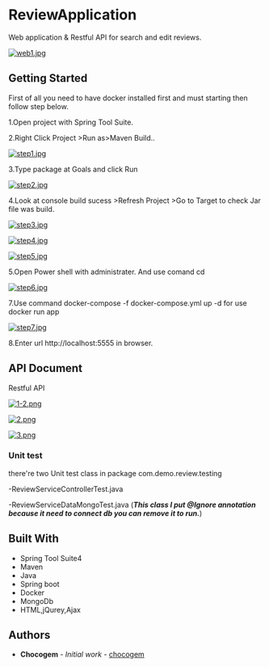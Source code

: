 
# ReviewApplication

Web application & Restful API for search and edit reviews.

[![web1.jpg](https://i.postimg.cc/c4ghnzSM/web1.jpg)](https://postimg.cc/QHDcL0VH)

## Getting Started

First of all you need to have docker installed first and must starting then follow step below.

1.Open project with Spring Tool Suite.


2.Right Click Project >Run as>Maven Build..

[![step1.jpg](https://i.postimg.cc/gjQcfQwK/step1.jpg)](https://postimg.cc/bS0jn69G)

3.Type package at Goals and click Run

[![step2.jpg](https://i.postimg.cc/4NcXY87r/step2.jpg)](https://postimg.cc/F7hMqVxZ)

4.Look at console build sucess >Refresh Project >Go to Target to check Jar file was build.

[![step3.jpg](https://i.postimg.cc/XvcQvy0R/step3.jpg)](https://postimg.cc/bGrQCrrg)

[![step4.jpg](https://i.postimg.cc/ZnPhJxL1/step4.jpg)](https://postimg.cc/8fCYHW9H)

[![step5.jpg](https://i.postimg.cc/zf2fCyJM/step5.jpg)](https://postimg.cc/CZDYYLnH)

5.Open Power shell with administrater.
And use comand cd <your project path> 

[![step6.jpg](https://i.postimg.cc/fT09ftR1/step6.jpg)](https://postimg.cc/PPTJtqZM)

7.Use command docker-compose -f docker-compose.yml up -d
for use docker run app

[![step7.jpg](https://i.postimg.cc/QtzNKCQb/step7.jpg)](https://postimg.cc/ftxQ6wgt)


8.Enter url  http://localhost:5555 in browser.


## API Document
Restful API

[![1-2.png](https://i.postimg.cc/wTXCN3Hk/1-2.png)](https://postimg.cc/ppdcbWm9)

[![2.png](https://i.postimg.cc/4yT84bKR/2.png)](https://postimg.cc/0McGcSdV)

[![3.png](https://i.postimg.cc/qB5gNJ4q/3.png)](https://postimg.cc/NLRQVwyv)

### Unit test

there're two Unit test class in package com.demo.review.testing

-ReviewServiceControllerTest.java

-ReviewServiceDataMongoTest.java
(***This class I put @Ignore annotation because it need to connect db you can remove it to run.***)


## Built With

* Spring Tool Suite4
* Maven
* Java
* Spring boot
* Docker
* MongoDb
* HTML,jQurey,Ajax

## Authors

* **Chocogem** - *Initial work* - [chocogem](https://github.com/chocogem)

